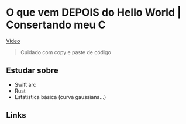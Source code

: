 # O que vem DEPOIS do Hello World | Consertando meu C

[Video](https://www.youtube.com/watch?v=YyWMN_0g3BQ)

> Cuidado com copy e paste de código


## Estudar sobre
- Swift arc
- Rust
- Estatistica básica (curva gaussiana...)

## Links
